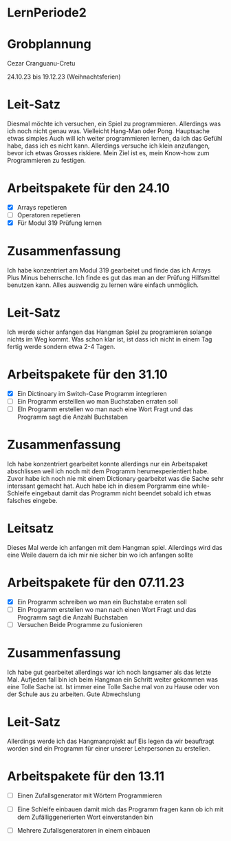 # LernPeriode2

# Grobplannung 

Cezar Cranguanu-Cretu

24.10.23 bis 19.12.23 (Weihnachtsferien) 

# Leit-Satz 

Diesmal möchte ich versuchen, ein Spiel zu programmieren. Allerdings was ich noch nicht genau was. Vielleicht Hang-Man oder Pong. Hauptsache etwas simples Auch will ich weiter programmieren lernen, da ich das Gefühl habe, dass ich es nicht kann. Allerdings versuche ich klein anzufangen, bevor ich etwas Grosses riskiere. Mein Ziel ist es, mein Know-how zum Programmieren zu festigen.

# Arbeitspakete für den 24.10
- [x] Arrays repetieren 
- [ ] Operatoren repetieren 
- [x] Für Modul 319 Prüfung lernen

# Zusammenfassung 

Ich habe konzentriert am Modul 319 gearbeitet und finde das ich Arrays Plus Minus beherrsche. Ich finde es gut das man an der Prüfung Hilfsmittel benutzen kann. Alles auswendig zu lernen wäre einfach unmöglich.

# Leit-Satz

Ich werde sicher anfangen das Hangman Spiel zu programieren solange nichts im Weg kommt. Was schon klar ist, ist dass ich nicht in einem Tag fertig werde sondern etwa 2-4 Tagen. 
  

# Arbeitspakete für den 31.10 

- [x] Ein Dictinoary im Switch-Case Programm integrieren 
- [ ] Ein Programm erstelllen wo man Buchstaben erraten soll
- [ ] EIn Programm erstellen wo man nach eine Wort Fragt und das Programm sagt die Anzahl Buchstaben

# Zusammenfassung 

Ich habe konzentriert gearbeitet konnte allerdings nur ein Arbeitspaket abschlissen weil ich noch mit dem Programm herumexperientiert habe. Zuvor habe ich noch nie mit einem Dictionary gearbeitet was die Sache sehr interssant gemacht hat. Auch habe ich in diesem Porgramm eine while-Schleife eingebaut damit das Programm nicht beendet sobald ich etwas falsches eingebe.

# Leitsatz 

Dieses Mal werde ich anfangen mit dem Hangman spiel. Allerdings wird das eine Weile dauern da ich mir nie sicher bin wo ich anfangen sollte

# Arbeitspakete für den 07.11.23

- [x] Ein Programm schreiben wo man ein Buchstabe erraten soll
- [ ] Ein Programm erstellen wo man nach einen Wort Fragt und das Programm sagt die Anzahl Buchstaben
- [ ] Versuchen Beide Programme zu fusionieren

# Zusammenfassung

Ich habe gut gearbeitet allerdings war ich noch langsamer als das letzte Mal. Aufjeden fall bin ich beim Hangman ein Schritt weiter gekommen was eine Tolle Sache ist. Ist immer eine Tolle Sache mal von zu Hause oder von der Schule aus zu arbeiten. Gute Abwechslung  

# Leit-Satz 

Allerdings werde ich das Hangmanprojekt auf Eis legen da wir beauftragt worden sind ein Programm für einer unserer Lehrpersonen zu erstellen.

# Arbeitspakete für den 13.11

- [ ] Einen Zufallsgenerator mit Wörtern Programmieren 
- [ ] Eine Schleife einbauen damit mich das Programm fragen kann ob ich mit dem Zufälliggenerierten Wort einverstanden bin
- [ ] Mehrere Zufallsgeneratoren in einem einbauen



